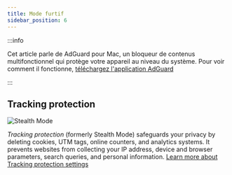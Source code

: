 ```yaml
---
title: Mode furtif
sidebar_position: 6
---
```


:::info

Cet article parle de AdGuard pour Mac, un bloqueur de contenus multifonctionnel qui protège votre appareil au niveau du système. Pour voir comment il fonctionne, [téléchargez l'application AdGuard](https://agrd.io/download-kb-adblock)

:::

## Tracking protection

![Stealth Mode](https://cdn.adtidy.org/content/kb/ad_blocker/mac/tracking_protection.png)

_Tracking protection_ (formerly Stealth Mode) safeguards your privacy by deleting cookies, UTM tags, online counters, and analytics systems. It prevents websites from collecting your IP address, device and browser parameters, search queries, and personal information. [Learn more about Tracking protection settings](/general/stealth-mode)
